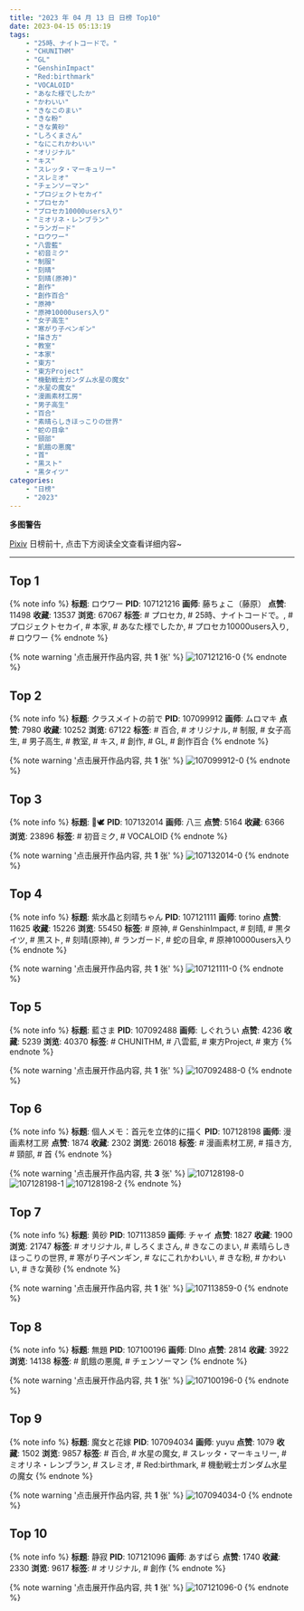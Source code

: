 ```yaml
---
title: "2023 年 04 月 13 日 日榜 Top10"
date: 2023-04-15 05:13:19
tags:
    - "25時、ナイトコードで。"
    - "CHUNITHM"
    - "GL"
    - "GenshinImpact"
    - "Red:birthmark"
    - "VOCALOID"
    - "あなた様でしたか"
    - "かわいい"
    - "きなこのまい"
    - "きな粉"
    - "きな黄砂"
    - "しろくまさん"
    - "なにこれかわいい"
    - "オリジナル"
    - "キス"
    - "スレッタ・マーキュリー"
    - "スレミオ"
    - "チェンソーマン"
    - "プロジェクトセカイ"
    - "プロセカ"
    - "プロセカ10000users入り"
    - "ミオリネ・レンブラン"
    - "ランガード"
    - "ロウワー"
    - "八雲藍"
    - "初音ミク"
    - "制服"
    - "刻晴"
    - "刻晴(原神)"
    - "創作"
    - "創作百合"
    - "原神"
    - "原神10000users入り"
    - "女子高生"
    - "寒がり子ペンギン"
    - "描き方"
    - "教室"
    - "本家"
    - "東方"
    - "東方Project"
    - "機動戦士ガンダム水星の魔女"
    - "水星の魔女"
    - "漫画素材工房"
    - "男子高生"
    - "百合"
    - "素晴らしきほっこりの世界"
    - "蛇の目傘"
    - "頸部"
    - "飢餓の悪魔"
    - "首"
    - "黒スト"
    - "黒タイツ"
categories:
    - "日榜"
    - "2023"
---
```


<i class="fa fa-triangle-exclamation"></i>**多图警告**<i class="fa fa-triangle-exclamation"></i>

[Pixiv](https://www.pixiv.net/) 日榜前十, 点击下方阅读全文查看详细内容~

<!-- more -->

---

## Top 1

{% note info %}
**标题**: ロウワー
**PID**: 107121216 **画师**: 藤ちょこ（藤原）
**点赞**: 11498 **收藏**: 13537 **浏览**: 67067
**标签**: # プロセカ, # 25時、ナイトコードで。, # プロジェクトセカイ, # 本家, # あなた様でしたか, # プロセカ10000users入り, # ロウワー
{% endnote %}

{% note warning '点击展开作品内容, 共 **1** 张' %}
![107121216-0](https://i.pixiv.re/img-original/img/2023/04/13/00/01/19/107121216_p0.png)
{% endnote %}

## Top 2

{% note info %}
**标题**: クラスメイトの前で
**PID**: 107099912 **画师**: ムロマキ
**点赞**: 7980 **收藏**: 10252 **浏览**: 67122
**标签**: # 百合, # オリジナル, # 制服, # 女子高生, # 男子高生, # 教室, # キス, # 創作, # GL, # 創作百合
{% endnote %}

{% note warning '点击展开作品内容, 共 **1** 张' %}
![107099912-0](https://i.pixiv.re/img-original/img/2023/04/12/07/11/59/107099912_p0.jpg)
{% endnote %}

## Top 3

{% note info %}
**标题**: 🌸🕊
**PID**: 107132014 **画师**: 八三
**点赞**: 5164 **收藏**: 6366 **浏览**: 23896
**标签**: # 初音ミク, # VOCALOID
{% endnote %}

{% note warning '点击展开作品内容, 共 **1** 张' %}
![107132014-0](https://i.pixiv.re/img-original/img/2023/04/13/12/01/09/107132014_p0.png)
{% endnote %}

## Top 4

{% note info %}
**标题**: 紫水晶と刻晴ちゃん
**PID**: 107121111 **画师**: torino
**点赞**: 11625 **收藏**: 15226 **浏览**: 55450
**标签**: # 原神, # GenshinImpact, # 刻晴, # 黒タイツ, # 黒スト, # 刻晴(原神), # ランガード, # 蛇の目傘, # 原神10000users入り
{% endnote %}

{% note warning '点击展开作品内容, 共 **1** 张' %}
![107121111-0](https://i.pixiv.re/img-original/img/2023/04/13/00/00/37/107121111_p0.jpg)
{% endnote %}

## Top 5

{% note info %}
**标题**: 藍さま
**PID**: 107092488 **画师**: しぐれうい
**点赞**: 4236 **收藏**: 5239 **浏览**: 40370
**标签**: # CHUNITHM, # 八雲藍, # 東方Project, # 東方
{% endnote %}

{% note warning '点击展开作品内容, 共 **1** 张' %}
![107092488-0](https://i.pixiv.re/img-original/img/2023/04/12/00/00/01/107092488_p0.jpg)
{% endnote %}

## Top 6

{% note info %}
**标题**: 個人メモ：首元を立体的に描く
**PID**: 107128198 **画师**: 漫画素材工房
**点赞**: 1874 **收藏**: 2302 **浏览**: 26018
**标签**: # 漫画素材工房, # 描き方, # 頸部, # 首
{% endnote %}

{% note warning '点击展开作品内容, 共 **3** 张' %}
![107128198-0](https://i.pixiv.re/img-original/img/2023/04/13/07/00/06/107128198_p0.jpg)
![107128198-1](https://i.pixiv.re/img-original/img/2023/04/13/07/00/06/107128198_p1.jpg)
![107128198-2](https://i.pixiv.re/img-original/img/2023/04/13/07/00/06/107128198_p2.jpg)
{% endnote %}

## Top 7

{% note info %}
**标题**: 黄砂
**PID**: 107113859 **画师**: チャイ
**点赞**: 1827 **收藏**: 1900 **浏览**: 21747
**标签**: # オリジナル, # しろくまさん, # きなこのまい, # 素晴らしきほっこりの世界, # 寒がり子ペンギン, # なにこれかわいい, # きな粉, # かわいい, # きな黄砂
{% endnote %}

{% note warning '点击展开作品内容, 共 **1** 张' %}
![107113859-0](https://i.pixiv.re/img-original/img/2023/04/12/20/30/05/107113859_p0.png)
{% endnote %}

## Top 8

{% note info %}
**标题**: 無題
**PID**: 107100196 **画师**: DIno
**点赞**: 2814 **收藏**: 3922 **浏览**: 14138
**标签**: # 飢餓の悪魔, # チェンソーマン
{% endnote %}

{% note warning '点击展开作品内容, 共 **1** 张' %}
![107100196-0](https://i.pixiv.re/img-original/img/2023/04/12/07/35/03/107100196_p0.jpg)
{% endnote %}

## Top 9

{% note info %}
**标题**: 魔女と花嫁
**PID**: 107094034 **画师**: yuyu
**点赞**: 1079 **收藏**: 1502 **浏览**: 9857
**标签**: # 百合, # 水星の魔女, # スレッタ・マーキュリー, # ミオリネ・レンブラン, # スレミオ, # Red:birthmark, # 機動戦士ガンダム水星の魔女
{% endnote %}

{% note warning '点击展开作品内容, 共 **1** 张' %}
![107094034-0](https://i.pixiv.re/img-original/img/2023/04/12/00/33/30/107094034_p0.png)
{% endnote %}

## Top 10

{% note info %}
**标题**: 静寂
**PID**: 107121096 **画师**: あすぱら
**点赞**: 1740 **收藏**: 2330 **浏览**: 9617
**标签**: # オリジナル, # 創作
{% endnote %}

{% note warning '点击展开作品内容, 共 **1** 张' %}
![107121096-0](https://i.pixiv.re/img-original/img/2023/04/13/00/00/31/107121096_p0.jpg)
{% endnote %}
